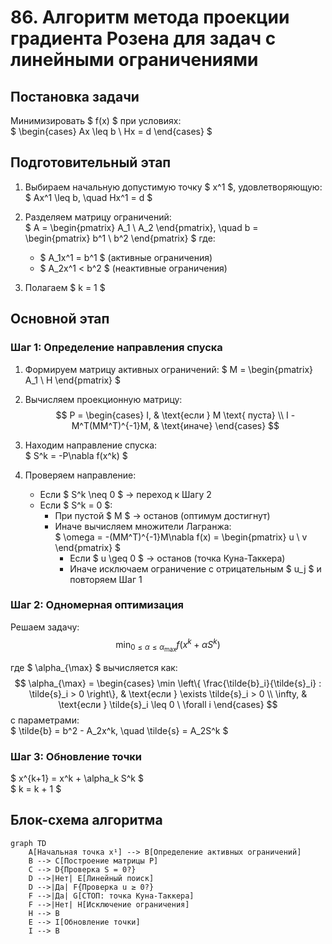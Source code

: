 # 86. Алгоритм метода проекции градиента Розена для задач с линейными ограничениями

## Постановка задачи
Минимизировать $ f(x) $ при условиях:  
$
\begin{cases}
Ax \leq b \\
Hx = d
\end{cases}
$

## Подготовительный этап
1. Выбираем начальную допустимую точку $ x^1 $, удовлетворяющую:  
   $ Ax^1 \leq b, \quad Hx^1 = d $
2. Разделяем матрицу ограничений:  
   $ A = \begin{pmatrix} A_1 \\ A_2 \end{pmatrix}, \quad b = \begin{pmatrix} b^1 \\ b^2 \end{pmatrix} $
   где:  

   - $ A_1x^1 = b^1 $ (активные ограничения)
   - $ A_2x^1 < b^2 $ (неактивные ограничения)
3. Полагаем $ k = 1 $

## Основной этап

### Шаг 1: Определение направления спуска
1. Формируем матрицу активных ограничений:
   $ M = \begin{pmatrix} A_1 \\ H \end{pmatrix} $

2. Вычисляем проекционную матрицу:  
   $$
   P = \begin{cases}
   I, & \text{если } M \text{ пуста} \\
   I - M^T(MM^T)^{-1}M, & \text{иначе}
   \end{cases}
   $$

3. Находим направление спуска:  
   $ S^k = -P\nabla f(x^k) $

4. Проверяем направление:
   - Если $ S^k \neq 0 $ → переход к Шагу 2
   - Если $ S^k = 0 $:
     - При пустой $ M $ → останов (оптимум достигнут)
     - Иначе вычисляем множители Лагранжа:  
       $ \omega = -(MM^T)^{-1}M\nabla f(x) = \begin{pmatrix} u \\ v \end{pmatrix} $
       - Если $ u \geq 0 $ → останов (точка Куна-Таккера)
       - Иначе исключаем ограничение с отрицательным $ u_j $ и повторяем Шаг 1

### Шаг 2: Одномерная оптимизация
Решаем задачу:
$$ \min_{0 \leq \alpha \leq \alpha_{\max}} f(x^k + \alpha S^k) $$

где $ \alpha_{\max} $ вычисляется как:
$$
\alpha_{\max} = 
\begin{cases} 
\min \left\{ \frac{\tilde{b}_i}{\tilde{s}_i} : \tilde{s}_i > 0 \right\}, & \text{если } \exists \tilde{s}_i > 0 \\
\infty, & \text{если } \tilde{s}_i \leq 0 \ \forall i
\end{cases}
$$
с параметрами:  
$ \tilde{b} = b^2 - A_2x^k, \quad \tilde{s} = A_2S^k $

### Шаг 3: Обновление точки  
$ x^{k+1} = x^k + \alpha_k S^k $  
$ k = k + 1 $

## Блок-схема алгоритма
```mermaid
graph TD
    A[Начальная точка x¹] --> B[Определение активных ограничений]
    B --> C[Построение матрицы P]
    C --> D{Проверка S = 0?}
    D -->|Нет| E[Линейный поиск]
    D -->|Да| F{Проверка u ≥ 0?}
    F -->|Да| G[СТОП: точка Куна-Таккера]
    F -->|Нет| H[Исключение ограничения]
    H --> B
    E --> I[Обновление точки]
    I --> B